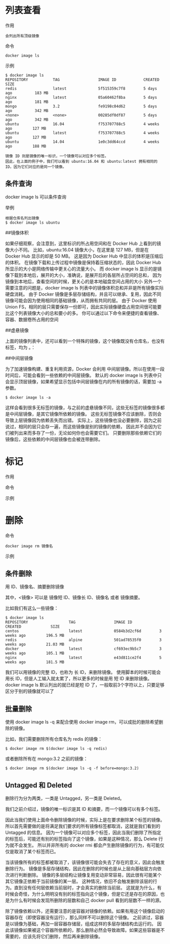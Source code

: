 


# 列表查看

作用

    会列出所有顶级镜像

命令

    docker image ls


示例

```
$ docker image ls
REPOSITORY           TAG                 IMAGE ID            CREATED             SIZE
redis                latest              5f515359c7f8        5 days ago          183 MB
nginx                latest              05a60462f8ba        5 days ago          181 MB
mongo                3.2                 fe9198c04d62        5 days ago          342 MB
<none>               <none>              00285df0df87        5 days ago          342 MB
ubuntu               16.04               f753707788c5        4 weeks ago         127 MB
ubuntu               latest              f753707788c5        4 weeks ago         127 MB
ubuntu               14.04               1e0c3dd64ccd        4 weeks ago         188 MB
```

```
镜像 ID 则是镜像的唯一标识，一个镜像可以对应多个标签。
因此，在上面的例子中，我们可以看到 ubuntu:16.04 和 ubuntu:latest 拥有相同的 ID，因为它们对应的是同一个镜像。
```

## 条件查询

docker image ls 可以条件查询


举例

```
根据仓库名列出镜像
$ docker image ls ubuntu
```


##镜像体积

如果仔细观察，会注意到，这里标识的所占用空间和在 Docker Hub 上看到的镜像大小不同。
比如，ubuntu:16.04 镜像大小，在这里是 127 MB，但是在 Docker Hub 显示的却是 50 MB。
这是因为 Docker Hub 中显示的体积是压缩后的体积。
在镜像下载和上传过程中镜像是保持着压缩状态的，因此 Docker Hub 所显示的大小是网络传输中更关心的流量大小。
而 docker image ls 显示的是镜像下载到本地后，展开的大小，准确说，是展开后的各层所占空间的总和，
因为镜像到本地后，查看空间的时候，更关心的是本地磁盘空间占用的大小
另外一个需要注意的问题是，docker image ls 列表中的镜像体积总和并非是所有镜像实际硬盘消耗。
由于 Docker 镜像是多层存储结构，并且可以继承、复用，因此不同镜像可能会因为使用相同的基础镜像，从而拥有共同的层。
由于 Docker 使用 Union FS，相同的层只需要保存一份即可，因此实际镜像硬盘占用空间很可能要比这个列表镜像大小的总和要小的多。
你可以通过以下命令来便捷的查看镜像、容器、数据卷所占用的空间

##虚悬镜像

上面的镜像列表中，还可以看到一个特殊的镜像，这个镜像既没有仓库名，也没有标签，均为 <none>。：

##中间层镜像


为了加速镜像构建、重复利用资源，Docker 会利用 中间层镜像。所以在使用一段时间后，可能会看到一些依赖的中间层镜像。
默认的 docker image ls 列表中只会显示顶层镜像，如果希望显示包括中间层镜像在内的所有镜像的话，需要加 -a 参数。

```
$ docker image ls -a
```

这样会看到很多无标签的镜像，与之前的虚悬镜像不同，这些无标签的镜像很多都是中间层镜像，是其它镜像所依赖的镜像。
这些无标签镜像不应该删除，否则会导致上层镜像因为依赖丢失而出错。
实际上，这些镜像也没必要删除，因为之前说过，相同的层只会存一遍，而这些镜像是别的镜像的依赖，
因此并不会因为它们被列出来而多存了一份，无论如何你也会需要它们。
只要删除那些依赖它们的镜像后，这些依赖的中间层镜像也会被连带删除。



# 标记

作用


命令


示例





# 删除


命令

    docker image rm 镜像名

示例



## 条件删除

用 ID、镜像名、摘要删除镜像

其中，<镜像> 可以是 镜像短 ID、镜像长 ID、镜像名 或者 镜像摘要。

比如我们有这么一些镜像：

```
$ docker image ls
REPOSITORY                  TAG                 IMAGE ID            CREATED             SIZE
centos                      latest              0584b3d2cf6d        3 weeks ago         196.5 MB
redis                       alpine              501ad78535f0        3 weeks ago         21.03 MB
docker                      latest              cf693ec9b5c7        3 weeks ago         105.1 MB
nginx                       latest              e43d811ce2f4        5 weeks ago         181.5 MB
```

我们可以用镜像的完整 ID，也称为 长 ID，来删除镜像。
使用脚本的时候可能会用长 ID，但是人工输入就太累了，所以更多的时候是用 短 ID 来删除镜像。
docker image ls 默认列出的就已经是短 ID 了，一般取前3个字符以上，只要足够区分于别的镜像就可以了


## 批量删除

使用 docker image ls -q 来配合使用 docker image rm，可以成批的删除希望删除的镜像。

比如，我们需要删除所有仓库名为 redis 的镜像：

```
$ docker image rm $(docker image ls -q redis)
```

或者删除所有在 mongo:3.2 之前的镜像：

```
$ docker image rm $(docker image ls -q -f before=mongo:3.2)
```


## Untagged 和 Deleted

删除行为分为两类，一类是 Untagged，另一类是 Deleted。

我们之前介绍过，镜像的唯一标识是其 ID 和摘要，而一个镜像可以有多个标签。

因此当我们使用上面命令删除镜像的时候，实际上是在要求删除某个标签的镜像。
所以首先需要做的是将满足我们要求的所有镜像标签都取消，这就是我们看到的 Untagged 的信息。
因为一个镜像可以对应多个标签，因此当我们删除了所指定的标签后，可能还有别的标签指向了这个镜像，如果是这种情况，那么 Delete 行为就不会发生。
所以并非所有的 docker rmi 都会产生删除镜像的行为，有可能仅仅是取消了某个标签而已。

当该镜像所有的标签都被取消了，该镜像很可能会失去了存在的意义，因此会触发删除行为。
镜像是多层存储结构，因此在删除的时候也是从上层向基础层方向依次进行判断删除。
镜像的多层结构让镜像复用变动非常容易，因此很有可能某个其它镜像正依赖于当前镜像的某一层。
这种情况，依旧不会触发删除该层的行为。直到没有任何层依赖当前层时，才会真实的删除当前层。
这就是为什么，有时候会奇怪，为什么明明没有别的标签指向这个镜像，但是它还是存在的原因，也是为什么有时候会发现所删除的层数和自己 docker pull 看到的层数不一样的源。

除了镜像依赖以外，还需要注意的是容器对镜像的依赖。如果有用这个镜像启动的容器存在（即使容器没有运行），那么同样不可以删除这个镜像。
之前讲过，容器是以镜像为基础，再加一层容器存储层，组成这样的多层存储结构去运行的。
因此该镜像如果被这个容器所依赖的，那么删除必然会导致故障。如果这些容器是不需要的，应该先将它们删除，然后再来删除镜像。





